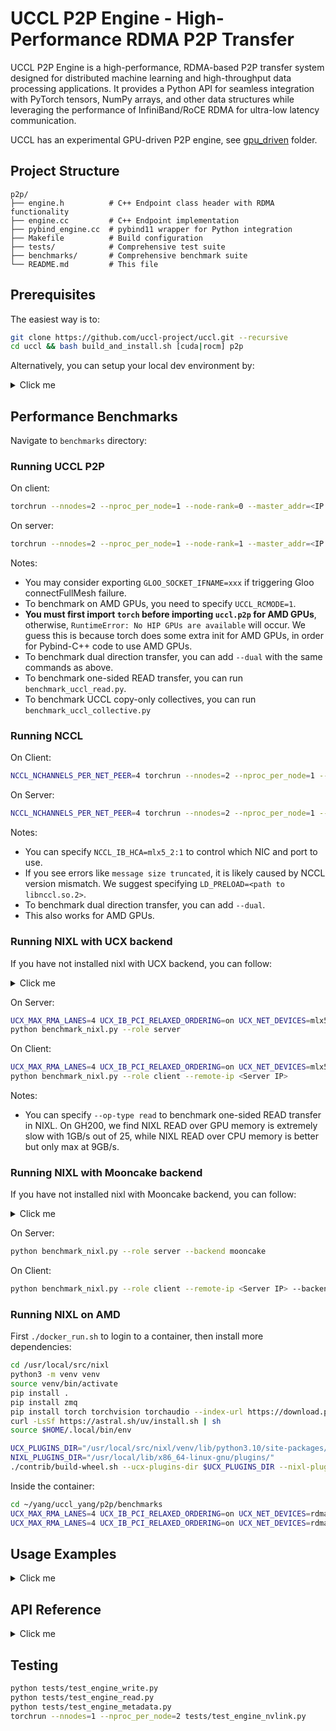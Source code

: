 # UCCL P2P Engine - High-Performance RDMA P2P Transfer

UCCL P2P Engine is a high-performance, RDMA-based P2P transfer system designed for distributed machine learning and high-throughput data processing applications. It provides a Python API for seamless integration with PyTorch tensors, NumPy arrays, and other data structures while leveraging the performance of InfiniBand/RoCE RDMA for ultra-low latency communication.

UCCL has an experimental GPU-driven P2P engine, see [gpu_driven](../gpu_driven/) folder.

## Project Structure

```
p2p/
├── engine.h          # C++ Endpoint class header with RDMA functionality
├── engine.cc         # C++ Endpoint implementation
├── pybind_engine.cc  # pybind11 wrapper for Python integration
├── Makefile          # Build configuration
├── tests/            # Comprehensive test suite
├── benchmarks/       # Comprehensive benchmark suite
└── README.md         # This file
```

## Prerequisites

The easiest way is to: 
```bash
git clone https://github.com/uccl-project/uccl.git --recursive
cd uccl && bash build_and_install.sh [cuda|rocm] p2p
```

Alternatively, you can setup your local dev environment by: 

<details><summary>Click me</summary>

### System Requirements
- Linux with RDMA support
- Python 3.7+ with development headers
- C++17 compatible compiler
- pybind11 library
- PyTorch (for tensor/array operations)

```bash
sudo apt install build-essential net-tools libelf-dev libibverbs-dev \
                 libgoogle-glog-dev libgtest-dev libgflags-dev -y
```

### Optional Dependencies

- CUDA (for GPU tensor operations)
- Install Redis

```bash
sudo apt-get update
sudo apt-get install -y \
    build-essential \
    cmake \
    libhiredis-dev \
    libuv1-dev \
    pkg-config
```
and
```bash
git clone https://github.com/redis/hiredis.git
cd hiredis
mkdir build && cd build
cmake -DCMAKE_BUILD_TYPE=Release ..
make -j
sudo make install
cd ../..

git clone https://github.com/sewenew/redis-plus-plus.git
cd redis-plus-plus
mkdir build && cd build
cmake                                  \
  -DCMAKE_BUILD_TYPE=Release           \
  -DCMAKE_INSTALL_PREFIX=/usr/local    \
  -DREDIS_PLUS_PLUS_CXX_STANDARD=17    \
  -DREDIS_PLUS_PLUS_BUILD_ASYNC=libuv  \
  ..
make -j
sudo make install
```

### Installation

1. **Install Python dependencies:**
   ```bash
   make install-deps
   ```

2. **Build the UCCL P2P module:**
   ```bash
   make -j
   ```

3. **Install the UCCL P2P module:**
   ```bash
   make install
   ```

</details>


## Performance Benchmarks

Navigate to `benchmarks` directory: 

### Running UCCL P2P

On client: 
```bash
torchrun --nnodes=2 --nproc_per_node=1 --node-rank=0 --master_addr=<IP addr> benchmark_uccl.py
```

On server:
```bash
torchrun --nnodes=2 --nproc_per_node=1 --node-rank=1 --master_addr=<IP addr> benchmark_uccl.py
```

Notes: 
* You may consider exporting `GLOO_SOCKET_IFNAME=xxx` if triggering Gloo connectFullMesh failure.
* To benchmark on AMD GPUs, you need to specify `UCCL_RCMODE=1`. 
* **You must first import `torch` before importing `uccl.p2p` for AMD GPUs**, otherwise, `RuntimeError: No HIP GPUs are available` will occur. We guess this is because torch does some extra init for AMD GPUs, in order for Pybind-C++ code to use AMD GPUs. 
* To benchmark dual direction transfer, you can add `--dual` with the same commands as above. 
* To benchmark one-sided READ transfer, you can run `benchmark_uccl_read.py`.
* To benchmark UCCL copy-only collectives, you can run `benchmark_uccl_collective.py`

### Running NCCL

On Client:
```bash
NCCL_NCHANNELS_PER_NET_PEER=4 torchrun --nnodes=2 --nproc_per_node=1 --node-rank=0 --master_addr=<IP addr> benchmark_nccl.py
```

On Server:
```bash
NCCL_NCHANNELS_PER_NET_PEER=4 torchrun --nnodes=2 --nproc_per_node=1 --node-rank=1 --master_addr=<IP addr> benchmark_nccl.py
```

Notes: 
* You can specify `NCCL_IB_HCA=mlx5_2:1` to control which NIC and port to use. 
* If you see errors like `message size truncated`, it is likely caused by NCCL version mismatch. We suggest specifying `LD_PRELOAD=<path to libnccl.so.2>`. 
* To benchmark dual direction transfer, you can add `--dual`. 
* This also works for AMD GPUs.

### Running NIXL with UCX backend

If you have not installed nixl with UCX backend, you can follow: 
<details><summary>Click me</summary>

```bash
sudo apt install build-essential cmake pkg-config autoconf automake libtool -y
pip3 install meson
pip3 install pybind11

git clone https://github.com/NVIDIA/gdrcopy.git
cd gdrcopy
sudo make prefix=/usr/local/gdrcopy CUDA=/usr/local/cuda all install
cd ..

# Run these if you find there is no libcuda.so under /usr/local/cuda. Using GH200 as an example.
sudo ln -s /usr/lib/aarch64-linux-gnu/libcuda.so.1 /usr/local/cuda/lib64/libcuda.so

# Install UCX
pushd ../thirdparty/ucx
./autogen.sh
./configure --prefix=/usr/local/ucx --enable-shared --disable-static \
            --disable-doxygen-doc --enable-optimizations --enable-cma \
            --enable-devel-headers --with-cuda=/usr/local/cuda \
            --with-gdrcopy=/usr/local/gdrcopy --with-verbs --with-dm --enable-mt
make -j
sudo make -j install-strip
sudo ldconfig
popd

pushd ../thirdparty/nixl
meson setup build --prefix=/usr/local/nixl -Ducx_path=/usr/local/ucx -Ddisable_gds_backend=true 
pushd build
ninja
yes | ninja install
popd
pip install .
popd

UCX_LIB_PATH="/usr/local/ucx/lib"
export LD_LIBRARY_PATH="/usr/local/nixl/lib/`uname -m`-linux-gnu/plugins:$UCX_LIB_PATH:$LD_LIBRARY_PATH"
```
</details>

On Server:
```bash
UCX_MAX_RMA_LANES=4 UCX_IB_PCI_RELAXED_ORDERING=on UCX_NET_DEVICES=mlx5_2:1 UCX_TLS=cuda,rc \
python benchmark_nixl.py --role server
```

On Client:
```bash
UCX_MAX_RMA_LANES=4 UCX_IB_PCI_RELAXED_ORDERING=on UCX_NET_DEVICES=mlx5_2:1 UCX_TLS=cuda,rc \
python benchmark_nixl.py --role client --remote-ip <Server IP>
```

Notes: 
* You can specify `--op-type read` to benchmark one-sided READ transfer in NIXL. On GH200, we find NIXL READ over GPU memory is extremely slow with 1GB/s out of 25, while NIXL READ over CPU memory is better but only max at 9GB/s. 

### Running NIXL with Mooncake backend

If you have not installed nixl with Mooncake backend, you can follow:
<details><summary>Click me</summary>

```bash
sudo apt install build-essential cmake pkg-config
pip3 install meson
pip3 install pybind11

git clone https://github.com/NVIDIA/gdrcopy.git
cd gdrcopy
sudo make prefix=/usr/local/gdrcopy CUDA=/usr/local/cuda all install
cd ..

# Run these if you find there is no libcuda.so under /usr/local/cuda. Using GH200 as an example.
sudo ln -s /usr/lib/aarch64-linux-gnu/libcuda.so.1 /usr/local/cuda/lib64/libcuda.so

# Install Mooncake
git clone https://github.com/kvcache-ai/Mooncake.git
cd Mooncake
sudo bash dependencies.sh
mkdir build && cd build
cmake .. -DBUILD_SHARED_LIBS=ON
make -j
sudo make install
cd ../..

git clone https://github.com/ai-dynamo/nixl.git
cd nixl
meson setup build
cd build
ninja
yes | ninja install
cd ..
pip install .
cd ..

export LD_LIBRARY_PATH="$CONDA_PREFIX/lib/python3.13/site-packages/.nixl.mesonpy.libs/plugins:$LD_LIBRARY_PATH"
```
</details>

On Server:
```bash
python benchmark_nixl.py --role server --backend mooncake
```

On Client:
```bash
python benchmark_nixl.py --role client --remote-ip <Server IP> --backend mooncake
```

### Running NIXL on AMD

First `./docker_run.sh` to login to a container, then install more dependencies: 
```bash
cd /usr/local/src/nixl
python3 -m venv venv
source venv/bin/activate
pip install .
pip install zmq
pip install torch torchvision torchaudio --index-url https://download.pytorch.org/whl/rocm6.3 --force
curl -LsSf https://astral.sh/uv/install.sh | sh
source $HOME/.local/bin/env

UCX_PLUGINS_DIR="/usr/local/src/nixl/venv/lib/python3.10/site-packages/.nixl.mesonpy.libs/plugins"
NIXL_PLUGINS_DIR="/usr/local/lib/x86_64-linux-gnu/plugins/"
./contrib/build-wheel.sh --ucx-plugins-dir $UCX_PLUGINS_DIR --nixl-plugins-dir $NIXL_PLUGINS_DIR
```

Inside the container: 
```bash
cd ~/yang/uccl_yang/p2p/benchmarks
UCX_MAX_RMA_LANES=4 UCX_IB_PCI_RELAXED_ORDERING=on UCX_NET_DEVICES=rdma3:1 UCX_TLS=rocm,rc python benchmark_nixl.py --role server
UCX_MAX_RMA_LANES=4 UCX_IB_PCI_RELAXED_ORDERING=on UCX_NET_DEVICES=rdma3:1 UCX_TLS=rocm,rc python benchmark_nixl.py --role client --remote-ip <Server IP>
```


## Usage Examples

<details><summary>Click me</summary>

### Basic Endpoint Setup

```python
from uccl import p2p
import torch

# Create endpoint with local GPU index and number of CPUs
endpoint = p2p.Endpoint(local_gpu_idx=0, num_cpus=4)
```

### Client-Server Communication

```python
# Server side - accept incoming connections
success, remote_ip_addr, remote_gpu_idx, conn_id = endpoint.accept()
if success:
    print(f"Connected to {remote_ip_addr}, GPU {remote_gpu_idx}, conn_id={conn_id}")

# Client side - connect to remote server  
success, conn_id = endpoint.connect("192.168.1.100", remote_gpu_idx=1)
if success:
    print(f"Connected with conn_id={conn_id}")
```

### PyTorch Tensor Transfer

```python
# Sender side
send_tensor = torch.ones(1024, dtype=torch.float32)
assert send_tensor.is_contiguous()  # Ensure tensor is contiguous

# Register tensor for RDMA
success, mr_id = endpoint.reg(send_tensor.data_ptr(), send_tensor.numel() * 4)
assert success

# Send the tensor
success = endpoint.send(conn_id, mr_id, send_tensor.data_ptr(), send_tensor.numel() * 4)
assert success

# Receiver side
recv_tensor = torch.zeros(1024, dtype=torch.float32)
assert recv_tensor.is_contiguous()

# Register receive buffer
success, mr_id = endpoint.reg(recv_tensor.data_ptr(), recv_tensor.numel() * 4)
assert success

# Receive the tensor
success = endpoint.recv(conn_id, mr_id, recv_tensor.data_ptr(), recv_tensor.numel() * 4)
assert success
```

### NumPy Array Transfer

```python
import numpy as np

# Create and prepare NumPy array
data = np.array([1.0, 2.0, 3.0, 4.0, 5.0], dtype=np.float32)
assert data.flags['C_CONTIGUOUS']  # Ensure array is contiguous

# Register for RDMA
ptr = data.ctypes.data
size = data.nbytes
success, mr_id = endpoint.reg(ptr, size)

# Send array
if success:
    success = endpoint.send(conn_id, mr_id, ptr, size)
    
# Receive array
recv_data = np.zeros_like(data)
recv_ptr = recv_data.ctypes.data
success, recv_mr_id = endpoint.reg(recv_ptr, recv_data.nbytes)
success = endpoint.recv(conn_id, recv_mr_id, recv_ptr, recv_data.nbytes)
```

### Vectorized Multi-Tensor Transfer

```python
# Sender side - send multiple tensors at once
tensors = [
    torch.ones(512, dtype=torch.float32),
    torch.ones(1024, dtype=torch.float32),
    torch.ones(256, dtype=torch.float32)
]

# Ensure all tensors are contiguous
for tensor in tensors:
    assert tensor.is_contiguous()

# Register all tensors
mr_ids = []
for tensor in tensors:
    success, mr_id = endpoint.reg(tensor.data_ptr(), tensor.numel() * 4)
    assert success
    mr_ids.append(mr_id)

# Prepare data for vectorized send
ptr_list = [tensor.data_ptr() for tensor in tensors]
size_list = [tensor.numel() * 4 for tensor in tensors]
num_iovs = len(tensors)

# Send all tensors in one operation
success = endpoint.sendv(conn_id, mr_ids, ptr_list, size_list, num_iovs)
assert success

# Receiver side - receive multiple tensors at once
recv_tensors = [
    torch.zeros(512, dtype=torch.float32),
    torch.zeros(1024, dtype=torch.float32),
    torch.zeros(256, dtype=torch.float32)
]

# Register receive buffers
recv_mr_ids = []
for tensor in recv_tensors:
    success, mr_id = endpoint.reg(tensor.data_ptr(), tensor.numel() * 4)
    assert success
    recv_mr_ids.append(mr_id)

# Prepare data for vectorized receive
recv_ptr_list = [tensor.data_ptr() for tensor in recv_tensors]
size_list = [tensor.numel() * 4 for tensor in recv_tensors]

# Receive all tensors in one operation
success = endpoint.recvv(conn_id, recv_mr_ids, recv_ptr_list, size_list, num_iovs)
assert success
```

</details>


## API Reference

<details><summary>Click me</summary>

### Endpoint Class

#### Constructor
```python
Endpoint(local_gpu_idx, num_cpus)
```
Create a new RDMA endpoint instance.

**Parameters:**
- `local_gpu_idx` (int): GPU index for this endpoint
- `num_cpus` (int): Number of CPU threads to use for RDMA operations

#### Connection Management

```python
connect(remote_ip_addr, remote_gpu_idx) -> (success, conn_id)
```
Connect to a remote endpoint. 
Note that a connection is one direction, only allowing the client (that calls `connect()`) to send data to the server (that calls `accept()`). 
If you want bi-directional communication, you should create two connections. 

**Parameters:**
- `remote_ip_addr` (str): IP address of remote server
- `remote_gpu_idx` (int): GPU index of remote endpoint

**Returns:**
- `success` (bool): Whether connection succeeded
- `conn_id` (int): Connection ID for subsequent operations

```python
accept() -> (success, remote_ip_addr, remote_gpu_idx, conn_id)
```
Accept an incoming connection (blocking).

**Returns:**
- `success` (bool): Whether connection was accepted
- `remote_ip_addr` (str): IP address of connecting client
- `remote_gpu_idx` (int): GPU index of connecting client
- `conn_id` (int): Connection ID for subsequent operations

#### Memory Registration

```python
reg(ptr, size) -> (success, mr_id)
```
Register a memory region for RDMA operations.

**Parameters:**
- `ptr` (int): Memory pointer (use `tensor.data_ptr()` for PyTorch)
- `size` (int): Size in bytes

**Returns:**
- `success` (bool): Whether registration succeeded
- `mr_id` (int): Memory region ID for transfer operations

#### Data Transfer

```python
send(conn_id, mr_id, ptr, size) -> success
```
Send data to remote endpoint (blocking).

**Parameters:**
- `conn_id` (int): Connection ID from connect/accept
- `mr_id` (int): Memory region ID from register
- `ptr` (int): Pointer to data to send
- `size` (int): Number of bytes to send

**Returns:**
- `success` (bool): Whether send completed successfully

```python
recv(conn_id, mr_id, ptr, size) -> success
```
Receive data from remote endpoint (blocking).

**Parameters:**
- `conn_id` (int): Connection ID from connect/accept
- `mr_id` (int): Memory region ID from register
- `ptr` (int): Pointer to buffer for received data
- `size` (int): Number of bytes to receive

**Returns:**
- `success` (bool): Whether receive completed successfully

```python
sendv(conn_id, mr_id_list, ptr_list, size_list, num_iovs) -> success
```
Send multiple memory regions to remote endpoint in a single operation (blocking).

**Parameters:**
- `conn_id` (int): Connection ID from connect/accept
- `mr_id_list` (list[int]): List of memory region IDs from register
- `ptr_list` (list[int]): List of pointers to data to send
- `size_list` (list[int]): List of sizes in bytes for each memory region
- `num_iovs` (int): Number of I/O vectors (length of the lists)

**Returns:**
- `success` (bool): Whether send completed successfully

```python
recvv(conn_id, mr_id_list, ptr_list, size_list, num_iovs) -> success
```
Receive multiple memory regions from remote endpoint in a single operation (blocking).

**Parameters:**
- `conn_id` (int): Connection ID from connect/accept
- `mr_id_list` (list[int]): List of memory region IDs from register
- `ptr_list` (list[int]): List of pointers to buffers for received data
- `size_list` (list[int]): List of sizes in bytes for each memory region
- `num_iovs` (int): Number of I/O vectors (length of the lists)

**Returns:**
- `success` (bool): Whether receive completed successfully

#### Asynchronous Transfer Operations

```python
send_async(conn_id, mr_id, ptr, size) -> (success, transfer_id)
```
Send data to remote endpoint asynchronously (non-blocking).

**Parameters:**
- `conn_id` (int): Connection ID from connect/accept
- `mr_id` (int): Memory region ID from register
- `ptr` (int): Pointer to data to send
- `size` (int): Number of bytes to send

**Returns:**
- `success` (bool): Whether send was initiated successfully
- `transfer_id` (int): Transfer ID for polling completion

```python
recv_async(conn_id, mr_id, ptr, size) -> (success, transfer_id)
```
Receive data from remote endpoint asynchronously (non-blocking).

**Parameters:**
- `conn_id` (int): Connection ID from connect/accept
- `mr_id` (int): Memory region ID from register
- `ptr` (int): Pointer to buffer for received data
- `size` (int): Exact number of bytes to receive

**Returns:**
- `success` (bool): Whether receive was initiated successfully
- `transfer_id` (int): Transfer ID for polling completion

```python
poll_async(transfer_id) -> (success, is_done)
```
Poll the status of an asynchronous transfer operation.

**Parameters:**
- `transfer_id` (int): Transfer ID returned by send_async or recv_async

**Returns:**
- `success` (bool): Whether polling succeeded
- `is_done` (bool): Whether the transfer has completed

</details>


## Testing

```bash
python tests/test_engine_write.py
python tests/test_engine_read.py
python tests/test_engine_metadata.py
torchrun --nnodes=1 --nproc_per_node=2 tests/test_engine_nvlink.py
```